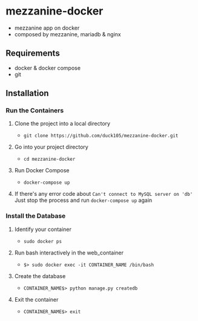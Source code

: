 # mezzanine-docker
* mezzanine app on docker
* composed by mezzanine, mariadb & nginx
## Requirements
* docker & docker compose
* git

## Installation
### Run the Containers ###
1. Clone the project into a local directory
   * `git clone https://github.com/duck105/mezzanine-docker.git`

2. Go into your project directory
   * `cd mezzanine-docker`

3. Run Docker Compose 
   * `docker-compose up` 
   
4. If there's any error code about `Can't connect to MySQL server on 'db' ` <br>
Just stop the process and run `docker-compose up`  again
### Install the Database ###
1. Identify your container
   * `sudo docker ps`

2. Run bash interactively in the web_container
   * `$> sudo docker exec -it CONTAINER_NAME /bin/bash`

3. Create the database
   * `CONTAINER_NAME$> python manage.py createdb`

4. Exit the container
   * `CONTAINER_NAME$> exit`
